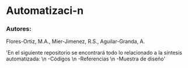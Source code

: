 # Automatizaci-n

### Autores:
Flores-Ortiz, M.A.,
Mier-Jimenez, R.S.,
Aguilar-Granda, A.

'En el siguiente repositorio se encontrará todo lo relacionado a la síntesis automatizada: \n
-Códigos  \n
-Referencias  \n
-Muestra de diseño'
